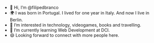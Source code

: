 - 👋 Hi, I’m @filipedbranco 
- 🌍 I was born in Portugal. I lived for one year in Italy. And now I live in Berlin.
- 👀 I’m interested in technology, videogames, books and travelling.
- 🌱 I’m currently learning Web Development at DCI.
- :smile: Looking forward to connect with more people here. 


<!---
filipedbranco/filipedbranco is a ✨ special ✨ repository because its `README.md` (this file) appears on your GitHub profile.
You can click the Preview link to take a look at your changes.
--->
